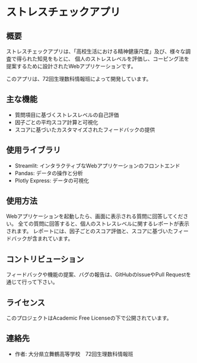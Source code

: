 # ストレスチェックアプリ

## 概要
ストレスチェックアプリは、「高校生活における精神健康尺度」及び、様々な調査で得られた知見をもとに、
個人のストレスレベルを評価し、コーピング法を提案するために設計されたWebアプリケーションです。

このアプリは、72回生理数科情報班によって開発しています。


## 主な機能
- 質問項目に基づくストレスレベルの自己評価
- 因子ごとの平均スコア計算と可視化
- スコアに基づいたカスタマイズされたフィードバックの提供

## 使用ライブラリ
- Streamlit: インタラクティブなWebアプリケーションのフロントエンド
- Pandas: データの操作と分析
- Plotly Express: データの可視化

## 使用方法
Webアプリケーションを起動したら、画面に表示される質問に回答してください。
全ての質問に回答すると、個人のストレスレベルに関するレポートが表示されます。
レポートには、因子ごとのスコア評価と、スコアに基づいたフィードバックが含まれています。

## コントリビューション
フィードバックや機能の提案、バグの報告は、GitHubのIssueやPull Requestを通じて行って下さい。

## ライセンス
このプロジェクトはAcademic Free Licenseの下で公開されています。

## 連絡先
- 作者: 大分県立舞鶴高等学校　72回生理数科情報班
